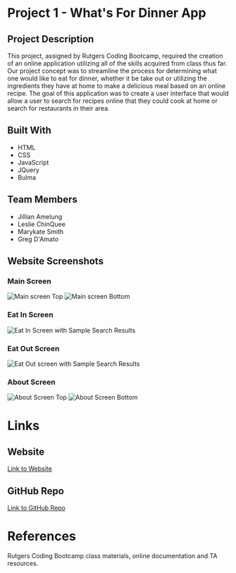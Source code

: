 # Project 1 - What's For Dinner App

## Project Description
This project, assigned by Rutgers Coding Bootcamp, required the creation of an online application utilizing all of the skills acquired from class thus far. Our project concept was to streamline the process for determining what one would like to eat for dinner, whether it be take out or utilizing the ingredients they have at home to make a delicious meal based on an online recipe. The goal of this application was to create a user interface that would allow a user to search for recipes online that they could cook at home or search for restaurants in their area.

## Built With
* HTML
* CSS
* JavaScript
* JQuery
* Bulma

## Team Members
* Jillian Amelung
* Leslie ChinQuee
* Marykate Smith
* Greg D'Amato

## Website Screenshots
### Main Screen
![Main screen Top](https://user-images.githubusercontent.com/81491306/120937465-8ebfbd00-c6db-11eb-8960-d66a85697596.JPG)
![Main screen Bottom](https://user-images.githubusercontent.com/81491306/120937475-9e3f0600-c6db-11eb-8bd2-f22a1acd94e5.JPG)

### Eat In Screen
![Eat In Screen with Sample Search Results]()

### Eat Out Screen
![Eat Out screen with Sample Search Results]()

### About Screen
![About Screen Top](https://user-images.githubusercontent.com/81491306/120933212-1949f180-c6c7-11eb-9126-cfbc8080b8b0.JPG)
![About Screen Bottom](https://user-images.githubusercontent.com/81491306/120933381-e8b68780-c6c7-11eb-9b54-479be74ba6b7.JPG)

# Links
## Website
[Link to Website](https://jilliana328.github.io/whats-for-dinner/)

## GitHub Repo
[Link to GitHub Repo](https://github.com/JillianA328/whats-for-dinner)

# References
Rutgers Coding Bootcamp class materials, online documentation and TA resources.